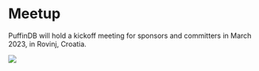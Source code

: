 # Meetup

PuffinDB will hold a kickoff meeting for sponsors and committers in March 2023, in Rovinj, Croatia.

<img src="https://stoic-doc.github.io/Community/images/photos/Hotel.jpeg"/>
